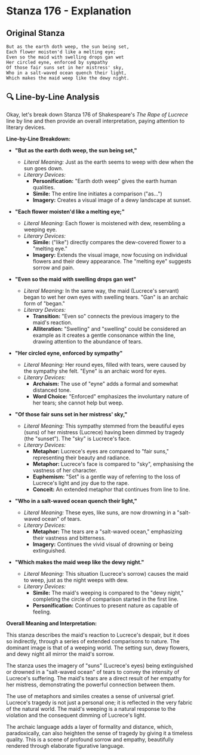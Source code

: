 # Stanza 176 - Explanation

## Original Stanza
```
But as the earth doth weep, the sun being set,
Each flower moisten'd like a melting eye;
Even so the maid with swelling drops gan wet
Her circled eyne, enforced by sympathy
Of those fair suns set in her mistress' sky,
Who in a salt-waved ocean quench their light,
Which makes the maid weep like the dewy night.
```

## 🔍 Line-by-Line Analysis
Okay, let's break down Stanza 176 of Shakespeare's *The Rape of Lucrece* line by line and then provide an overall interpretation, paying attention to literary devices.

**Line-by-Line Breakdown:**

*   **"But as the earth doth weep, the sun being set,"**
    *   *Literal Meaning:* Just as the earth seems to weep with dew when the sun goes down.
    *   *Literary Devices:*
        *   **Personification:** "Earth doth weep" gives the earth human qualities.
        *   **Simile:** The entire line initiates a comparison ("as...")
        *   **Imagery:** Creates a visual image of a dewy landscape at sunset.

*   **"Each flower moisten'd like a melting eye;"**
    *   *Literal Meaning:* Each flower is moistened with dew, resembling a weeping eye.
    *   *Literary Devices:*
        *   **Simile:** ("like") directly compares the dew-covered flower to a "melting eye."
        *   **Imagery:** Extends the visual image, now focusing on individual flowers and their dewy appearance. The "melting eye" suggests sorrow and pain.

*   **"Even so the maid with swelling drops gan wet"**
    *   *Literal Meaning:* In the same way, the maid (Lucrece's servant) began to wet her own eyes with swelling tears. "Gan" is an archaic form of "began."
    *   *Literary Devices:*
        *   **Transition:** "Even so" connects the previous imagery to the maid's reaction.
        *   **Alliteration:** "Swelling" and "swelling" could be considered an example as it creates a gentle consonance within the line, drawing attention to the abundance of tears.

*   **"Her circled eyne, enforced by sympathy"**
    *   *Literal Meaning:* Her round eyes, filled with tears, were caused by the sympathy she felt. "Eyne" is an archaic word for eyes.
    *   *Literary Devices:*
        *   **Archaism:** The use of "eyne" adds a formal and somewhat distanced tone.
        *   **Word Choice:** "Enforced" emphasizes the involuntary nature of her tears; she cannot help but weep.

*   **"Of those fair suns set in her mistress' sky,"**
    *   *Literal Meaning:* This sympathy stemmed from the beautiful eyes (suns) of her mistress (Lucrece) having been dimmed by tragedy (the "sunset"). The "sky" is Lucrece's face.
    *   *Literary Devices:*
        *   **Metaphor:** Lucrece's eyes are compared to "fair suns," representing their beauty and radiance.
        *   **Metaphor:** Lucrece's face is compared to "sky", emphasising the vastness of her character.
        *   **Euphemism:** "Set" is a gentle way of referring to the loss of Lucrece's light and joy due to the rape.
        *   **Conceit:** An extended metaphor that continues from line to line.

*   **"Who in a salt-waved ocean quench their light,"**
    *   *Literal Meaning:* These eyes, like suns, are now drowning in a "salt-waved ocean" of tears.
    *   *Literary Devices:*
        *   **Metaphor:** The tears are a "salt-waved ocean," emphasizing their vastness and bitterness.
        *   **Imagery:** Continues the vivid visual of drowning or being extinguished.

*   **"Which makes the maid weep like the dewy night."**
    *   *Literal Meaning:* This situation (Lucrece's sorrow) causes the maid to weep, just as the night weeps with dew.
    *   *Literary Devices:*
        *   **Simile:** The maid's weeping is compared to the "dewy night," completing the circle of comparison started in the first line.
        *   **Personification:** Continues to present nature as capable of feeling.

**Overall Meaning and Interpretation:**

This stanza describes the maid's reaction to Lucrece's despair, but it does so indirectly, through a series of extended comparisons to nature. The dominant image is that of a weeping world. The setting sun, dewy flowers, and dewy night all mirror the maid's sorrow.

The stanza uses the imagery of "suns" (Lucrece's eyes) being extinguished or drowned in a "salt-waved ocean" of tears to convey the intensity of Lucrece's suffering. The maid's tears are a direct result of her empathy for her mistress, demonstrating the powerful connection between them.

The use of metaphors and similes creates a sense of universal grief. Lucrece's tragedy is not just a personal one; it is reflected in the very fabric of the natural world. The maid's weeping is a natural response to the violation and the consequent dimming of Lucrece's light.

The archaic language adds a layer of formality and distance, which, paradoxically, can also heighten the sense of tragedy by giving it a timeless quality. This is a scene of profound sorrow and empathy, beautifully rendered through elaborate figurative language.
